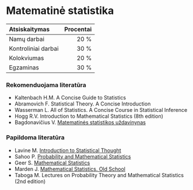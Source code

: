 # Matematinė statistika

| Atsiskaitymas      | Procentai |
|:---                | ---:      |
|Namų darbai         | 20 %      |
|Kontroliniai darbai | 30 %      |
|Kolokviumas         | 20 %      |
|Egzaminas           | 30 %      |

              
### Rekomenduojama literatūra

<ul>
  <li>Kaltenbach H.M. A Concise Guide to Statistics</li>
  <li>Abramovich F.   Statistical Theory. A Concise Introduction</li>
  <li>Wasserman L.    All of Statistics. A Concise Course in Statistical Inference</li>
  <li>Hogg R.V.       Introduction to Mathematical Statistics</span> (8th edition)</li>
  <li>Bagdonavičius V. <a href "https://www.vu.lt/leidyba/images/eknygos/Matematines_statistikos_uzdavinynas.pdf">Matematinės statistikos uždavinynas</a></li>  
</ul>


### Papildoma literatūra
            
<ul>
  <li>Lavine M. <a href = "http://people.math.umass.edu/~lavine/Book/book.pdf">                  Introduction to Statistical Thought</a></li>
  <li>Sahoo P.  <a href = "http://www.math.louisville.edu/~pksaho01/teaching/Math662TB-09S.pdf"> Probability and Mathematical Statistics</a></li>
  <li>Geer S.   <a href = "https://stat.ethz.ch/~geer/mathstat.pdf">                             Mathematical Statistics</a></li>
  <li>Marden J. <a href = "http://stat.istics.net/MathStat/">Mathematical Statistics. Old School</a></li>
  <li>Taboga M. Lectures on Probability Theory and Mathematical Statistics (2nd edition)</li>
</ul>
